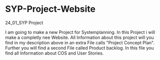 # SYP-Project-Website
24_01_SYP Project 

I am going to make a new Project for Systemplanning. In this Project i will make a completly nee Website. All Information about this project will you find in 
my description above in an extra File calls "Project Concept Plan". Further you will find a second File called Product backlog. 
In this file you find all Information about COS and User Stories.
